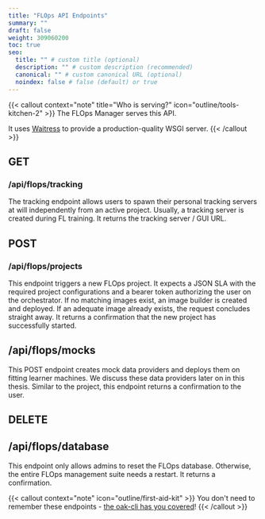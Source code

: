 ```yaml
---
title: "FLOps API Endpoints"
summary: ""
draft: false
weight: 309060200
toc: true
seo:
  title: "" # custom title (optional)
  description: "" # custom description (recommended)
  canonical: "" # custom canonical URL (optional)
  noindex: false # false (default) or true
---
```


{{< callout context="note" title="Who is serving?" icon="outline/tools-kitchen-2" >}}
  The FLOps Manager serves this API.

  It uses [Waitress](https://github.com/Pylons/waitress) to provide a production-quality WSGI server.
{{< /callout >}}


## GET

### /api/flops/tracking
The tracking endpoint allows users to spawn their personal tracking servers at will independently from an active project.
Usually, a tracking server is created during FL training.
It returns the tracking server / GUI URL.

## POST

### /api/flops/projects
This endpoint triggers a new FLOps project.
It expects a JSON SLA with the required project configurations and a bearer token authorizing the user on the orchestrator.
If no matching images exist, an image builder is created and deployed.
If an adequate image already exists, the request concludes straight away.
It returns a confirmation that the new project has successfully started.

## /api/flops/mocks
This POST endpoint creates mock data providers and deploys them on fitting learner machines.
We discuss these data providers later on in this thesis.
Similar to the project, this endpoint returns a confirmation to the user.

## DELETE

## /api/flops/database
This endpoint only allows admins to reset the FLOps database.
Otherwise, the entire FLOps management suite needs a restart.
It returns a confirmation.


{{< callout context="note" icon="outline/first-aid-kit" >}}
  You don't need to remember these endpoints - [the oak-cli has you covered](/docs/manuals/cli/features/flops-addon/)!
{{< /callout >}}
